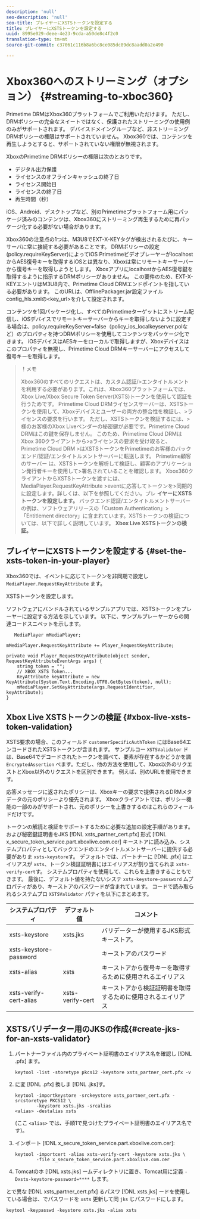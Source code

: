```yaml
---
description: 'null'
seo-description: 'null'
seo-title: プレイヤーにXSTSトークンを設定する
title: プレイヤーにXSTSトークンを設定する
uuid: 8995e029-deee-4e23-9cda-a50de8c4f2c0
translation-type: tm+mt
source-git-commit: c37061c116b8a6bc8ce085dc89dc8aadd0a2e490

---
```



# Xbox360へのストリーミング（オプション） {#streaming-to-xboc360}

Primetime DRMはXbox360プラットフォームでご利用いただけます。 ただし、DRMポリシーの完全なスイートではなく、保護されたストリーミングの使用例のみがサポートされます。 デバイスドメイングループなど、非ストリーミングDRMポリシーの権限はサポートされていません。 Xbox360では、コンテンツを再生しようとすると、サポートされていない権限が無視されます。

XboxのPrimetime DRMポリシーの権限は次のとおりです。
* デジタル出力保護
* ライセンスのオフラインキャッシュの終了日
* ライセンス開始日
* ライセンスの終了日
* 再生時間（秒）

iOS、Android、デスクトップなど、別のPrimetimeプラットフォーム用にパッケージ済みのコンテンツは、Xbox360にストリーミング再生するために再パッケージ化する必要がない場合があります。

Xbox360の注意点の1つは、M3U8でEXT-X-KEYタグが検出されるたびに、キーサーバに常に接続する必要があることです。 DRMポリシーの設定(policy.requireKeyServer)によってiOS PrimetimeビデオプレーヤーがlocalhostからAES復号キーを取得するiOSとは異なり、Xboxは常にリモートキーサーバーから復号キーを取得しようとします。 XboxアプリにlocalhostからAES復号鍵を取得するように指示するDRMポリシーがありません。 この要件のため、EXT-X-KEYエントリはM3U8内で、Primetime Cloud DRMエンドポイントを指している必要があります。 このURLは、OfflinePackager.jar設定ファイルconfig_hls.xmlの&lt;key_url>を介して設定されます。

コンテンツを1回パッケージ化し、すべてのPrimetimeターゲットにストリーム配信し、iOSデバイスでリモートキーサーバーからキーを取得しないように設定する場合は、policy.requireKeyServer=false（policy_ios_localkeyserver.polなど）のプロパティを持つDRMポリシーを使用してコンテンツをパッケージ化できます。 iOSデバイスはAESキーをローカルで取得しますが、Xboxデバイスはこのプロパティを無視し、Primetime Cloud DRMキーサーバーにアクセスして復号キーを取得します。

>！メモ
>
>Xbox360のすべてのリクエストは、カスタム認証/>エンタイトルメントを利用する必要があります。これは、Xbox360プラットフォームでは、Xbox Live/Xbox Secure Token Server(XSTS)トークンを使用して認証を行うためです。
>Primetime Cloud DRMライセンスサーバーは、XSTSトークンを使用して、Xboxデバイスとユーザーの両方の整合性を検証し、>ライセンスの要求を行います。 ただし、XSTSトークンを検証するには、>様のお客様のXbox Liveベンダーの秘密鍵が必要です。Primetime Cloud DRMはこの鍵を保存しません。 このため、Primetime Cloud DRMはXbox 360クライアントから>aライセンスの要求を受け取ると、Primetime Cloud DRM >はXSTSトークンをPrimetimeのお客様のバックエンド/認証/エンタイトルメントサーバーに転送します。 Primetime顧客のサーバー
>は、XSTSトークンを解析して検証し、顧客のアプリケーション発行者キーを使用して>署名されていることを確認します。
>Xbox360クライアントからXSTSトークンを渡すには、MediaPlayer.RequestKeyAttribute >eventに応答してトークンを>同期的に設定します。詳しくは、以下を参照してください。プレ **イヤーにXSTSトークンを設定します。** バックエンド認証/エンタイトルメントサーバーの例は、ソフトウェアリリースの「Custom Authentication」>「Entitlement directory」に含まれています。XSTSトークンの検証については、以下で詳しく説明しています。 **Xbox Live XSTSトークンの検証。**


## プレイヤーにXSTSトークンを設定する {#set-the-xsts-token-in-your-player}

Xbox360では、イベントに応じてトークンを非同期で設定し `MediaPlayer.RequestKeyAttribute` ます。

XSTSトークンを設定します。

ソフトウェアにバンドルされているサンプルアプリでは、XSTSトークンをプレーヤーに設定する方法を示しています。 以下に、サンプルプレーヤーからの関連コードスニペットを示します。

```
   MediaPlayer mMediaPlayer;  
 
mMediaPlayer.RequestKeyAttribute += Player_RequestKeyAttribute;  
 
private void Player_RequestKeyAttribute(object sender, RequestKeyAttributeEventArgs args) {  
    string token = "";  
    // XBOX XSTS Token...  
    KeyAttribute keyAttribute = new KeyAttribute(System.Text.Encoding.UTF8.GetBytes(token), null);  
    mMediaPlayer.SetKeyAttribute(args.RequestIdentifier, keyAttribute);  
} 
```

## Xbox Live XSTSトークンの検証 {#xbox-live-xsts-token-validation}

XSTS要求の場合、このフィールド `customerSpecificAuthToken` にはBase64エンコードされたXSTSトークンが含まれます。 サンプルコー `XSTSValidator` ドは、Base64でデコードされたトークンを調べて、要素が存在するかどうかを調 `EncryptedAssertion` べます。ただし、他の方法を使用して、Xbox以外のリクエストとXbox以外のリクエストを区別できます。 例えば、別のURLを使用できます。

応答メッセージに返されたポリシーは、Xboxキーの要求で提供されるDRMメタデータの元のポリシーより優先されます。 Xboxクライアントでは、ポリシー機能の一部のみがサポートされ、元のポリシーを上書きするのはこれらのフィールドだけです。

トークンの解読と検証をサポートするために必要な追加の設定手順があります。 および秘密鍵証明書をJKS [!DNL xsts_partner_cert.pfx] 形式 [!DNL x_secure_token_service.part.xboxlive.com.cer] キーストアに読み込み、システムプロパティとしてバックエンドのエンタイトルメントサーバーに提供する必要がありま `xsts-keystore`す。 デフォルトでは、パートナーに [!DNL .pfx] はエイリアスが `xsts`、トークン検証証明書にはエイリアスが割り当てられま `xsts-verify-cert`す。 システムプロパティを使用して、これらを上書きすることもできます。 最後に、デフォルト値を持たないシステ `xsts-keystore-password` ムプロパティがあり、キーストアのパスワードが含まれています。 コードで読み取られるシステムプロ `XSTSValidator` パティを以下にまとめます。

| システムプロパティ | デフォルト値 | コメント |
|---|---|---|
| xsts-keystore | xsts.jks | バリデーターが使用するJKS形式キーストア。 |
| xsts-keystore-password |  | キーストアのパスワード |
| xsts-alias | xsts | キーストアから復号キーを取得するために使用されるエイリアス |
| xsts-verify-cert-alias | xsts-verify-cert | キーストアから検証証明書を取得するために使用されるエイリアス |

## XSTSバリデーター用のJKSの作成{#create-jks-for-an-xsts-validator}

1. パートナーファイル内のプライベート証明書のエイリアス名を確認し [!DNL .pfx] ます。

   ```
   keytool -list -storetype pkcs12 -keystore xsts_partner_cert.pfx -v 
   ```

1. に変 [!DNL .pfx] 換しま [!DNL .jks]す。

   ```
   keytool -importkeystore -srckeystore xsts_partner_cert.pfx -srcstoretype PKCS12 \  
           -keystore xsts.jks -srcalias  
   <alias> -destalias xsts
   ```

   (ここ `<alias>` では、手順1で見つけたプライベート証明書のエイリアス名です)。
1. インポート [!DNL x_secure_token_service.part.xboxlive.com.cer]:

   ```
   keytool -importcert -alias xsts-verify-cert -keystore xsts.jks \  
           -file x_secure_token_service.part.xboxlive.com.cer 
   ```

1. Tomcatのホ [!DNL xsts.jks] ームディレクトリに置き、Tomcat用に定義 `-Dxsts-keystore-password=****` します。

とで異な [!DNL xsts_partner_cert.pfx] るパスワ [!DNL xsts.jks] ードを使用している場合は、でパスワードを `xsts` 更新して同 `jks` じパスワードにします。

```
keytool -keypasswd -keystore xsts.jks -alias xsts 
```
